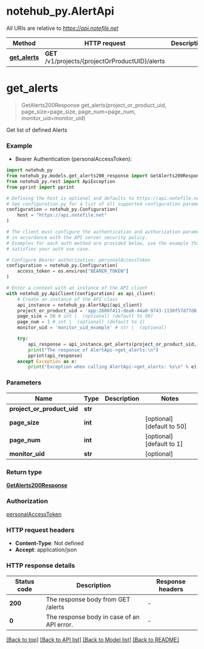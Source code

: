 # notehub_py.AlertApi

All URIs are relative to *https://api.notefile.net*

| Method                                   | HTTP request                                      | Description |
| ---------------------------------------- | ------------------------------------------------- | ----------- |
| [**get_alerts**](AlertApi.md#get_alerts) | **GET** /v1/projects/{projectOrProductUID}/alerts |

# **get_alerts**

> GetAlerts200Response get_alerts(project_or_product_uid, page_size=page_size, page_num=page_num, monitor_uid=monitor_uid)

Get list of defined Alerts

### Example

- Bearer Authentication (personalAccessToken):

```python
import notehub_py
from notehub_py.models.get_alerts200_response import GetAlerts200Response
from notehub_py.rest import ApiException
from pprint import pprint

# Defining the host is optional and defaults to https://api.notefile.net
# See configuration.py for a list of all supported configuration parameters.
configuration = notehub_py.Configuration(
    host = "https://api.notefile.net"
)

# The client must configure the authentication and authorization parameters
# in accordance with the API server security policy.
# Examples for each auth method are provided below, use the example that
# satisfies your auth use case.

# Configure Bearer authorization: personalAccessToken
configuration = notehub_py.Configuration(
    access_token = os.environ["BEARER_TOKEN"]
)

# Enter a context with an instance of the API client
with notehub_py.ApiClient(configuration) as api_client:
    # Create an instance of the API class
    api_instance = notehub_py.AlertApi(api_client)
    project_or_product_uid = 'app:2606f411-dea6-44a0-9743-1130f57d77d8' # str |
    page_size = 50 # int |  (optional) (default to 50)
    page_num = 1 # int |  (optional) (default to 1)
    monitor_uid = 'monitor_uid_example' # str |  (optional)

    try:
        api_response = api_instance.get_alerts(project_or_product_uid, page_size=page_size, page_num=page_num, monitor_uid=monitor_uid)
        print("The response of AlertApi->get_alerts:\n")
        pprint(api_response)
    except Exception as e:
        print("Exception when calling AlertApi->get_alerts: %s\n" % e)
```

### Parameters

| Name                       | Type    | Description | Notes                      |
| -------------------------- | ------- | ----------- | -------------------------- |
| **project_or_product_uid** | **str** |             |
| **page_size**              | **int** |             | [optional] [default to 50] |
| **page_num**               | **int** |             | [optional] [default to 1]  |
| **monitor_uid**            | **str** |             | [optional]                 |

### Return type

[**GetAlerts200Response**](GetAlerts200Response.md)

### Authorization

[personalAccessToken](../README.md#personalAccessToken)

### HTTP request headers

- **Content-Type**: Not defined
- **Accept**: application/json

### HTTP response details

| Status code | Description                                | Response headers |
| ----------- | ------------------------------------------ | ---------------- |
| **200**     | The response body from GET /alerts         | -                |
| **0**       | The response body in case of an API error. | -                |

[[Back to top]](#) [[Back to API list]](../README.md#documentation-for-api-endpoints) [[Back to Model list]](../README.md#documentation-for-models) [[Back to README]](../README.md)
